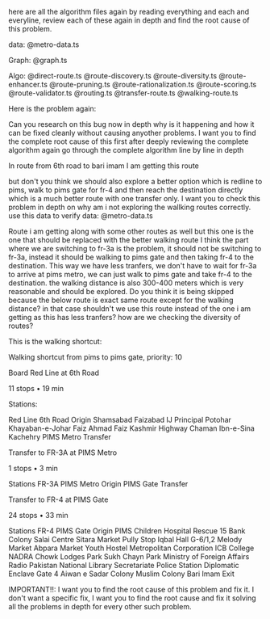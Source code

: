 here are all the algorithm files again by reading everything and each and everyline, review each of these again in depth and find the root cause of this problem.

data: @metro-data.ts

Graph: @graph.ts

Algo: @direct-route.ts @route-discovery.ts @route-diversity.ts @route-enhancer.ts @route-pruning.ts @route-rationalization.ts @route-scoring.ts @route-validator.ts @routing.ts @transfer-route.ts @walking-route.ts

Here is the problem again:

Can you research on this bug now in depth why is it happening and how it can be fixed cleanly without causing anyother problems. I want you to find the complete root cause of this first after deeply reviewing the complete algorithm again go through the complete algorithm line by line in depth

In route from 6th road to bari imam I am getting this route

but don't you think we should also explore a better option which is redline to pims, walk to pims gate for fr-4 and then reach the destination directly which is a much better route with one transfer only. I want you to check this problem in depth on why am i not exploring the wallking routes correctly. use this data to verify data: @metro-data.ts

Route i am getting along with some other routes as well but this one is the one that should be replaced with the better walking route I think the part where we are switching to fr-3a is the problem, it should not be switching to fr-3a, instead it should be walking to pims gate and then taking fr-4 to the destination. This way we have less tranfers, we don't have to wait for fr-3a to arrive at pims metro, we can just walk to pims gate and take fr-4 to the destination. the walking distance is also 300-400 meters which is very reasonable and should be explored. Do you think it is being skipped because the below route is exact same route except for the walking distance? in that case shouldn't we use this route instead of the one i am getting as this has less tranfers? how are we checking the diversity of routes?

This is the walking shortcut:

Walking shortcut
from pims to pims gate, priority: 10

Board Red Line at 6th Road

11 stops • 19 min

Stations:

Red Line
6th Road
Origin
Shamsabad
Faizabad
IJ Principal
Potohar
Khayaban-e-Johar
Faiz Ahmad Faiz
Kashmir Highway
Chaman
Ibn-e-Sina
Kachehry
PIMS Metro
Transfer

Transfer to FR-3A at PIMS Metro

1 stops • 3 min

Stations
FR-3A
PIMS Metro
Origin
PIMS Gate
Transfer

Transfer to FR-4 at PIMS Gate

24 stops • 33 min

Stations
FR-4
PIMS Gate
Origin
PIMS Children Hospital
Rescue 15
Bank Colony
Salai Centre
Sitara Market
Pully Stop
Iqbal Hall
G-6/1,2
Melody Market
Abpara Market
Youth Hostel
Metropolitan Corporation
ICB College
NADRA Chowk
Lodges Park
Sukh Chayn Park
Ministry of Foreign Affairs
Radio Pakistan
National Library
Secretariate Police Station
Diplomatic Enclave Gate 4
Aiwan e Sadar Colony
Muslim Colony
Bari Imam
Exit

IMPORTANT!!: I want you to find the root cause of this problem and fix it. I don't want a specific fix, I want you to find the root cause and fix it solving all the problems in depth for every other such problem.
